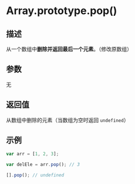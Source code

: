 # Array.prototype.pop()

## 描述

从一个数组中**删除并返回最后一个元素**。（修改原数组）

## 参数

无

## 返回值

从数组中删除的元素（当数组为空时返回 `undefined`）

## 示例

```js
var arr = [1, 2, 3];

var delEle = arr.pop(); // 3

[].pop(); // undefined
```
